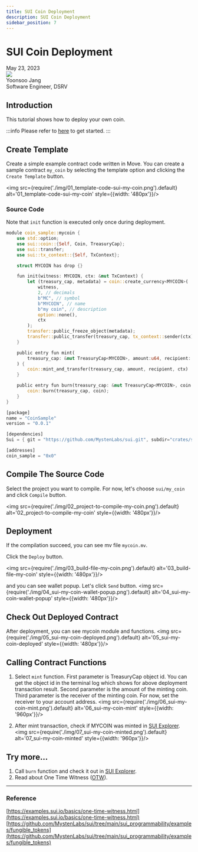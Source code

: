 ```yaml
---
title: SUI Coin Deployment
description: SUI Coin Deployment
sidebar_position: 7
---
```


# SUI Coin Deployment 

<div>
  <span className='author-sm'>May 23, 2023</span>
  <div className='author-div'>
    <div className='author-avatars'>
      <a href='https://github.com/kairoski03' target='_blank'><img src='https://avatars.githubusercontent.com/u/110001241?v=4' /></a>
    </div>
    <div>
      <span className='author-name'>Yoonsoo Jang</span><br/>
      <span className='author-sm'>Software Engineer, DSRV </span>
    </div>
  </div>
</div>

## Introduction
This tutorial shows how to deploy your own coin.

:::info
Please refer to [here](https://docs.welldonestudio.io/code/getting-started) to get started.
:::

## Create Template
Create a simple example contract code written in Move.
You can create a sample contract `my_coin` by selecting the template option
and clicking the `Create Template` button.

<img src={require('./img/01_template-code-sui-my-coin.png').default} alt='01_template-code-sui-my-coin' style={{width: '480px'}}/>

### Source Code

Note that `init` function is executed only once during deployment.

```rust title="my_coin.move"
module coin_sample::mycoin {
    use std::option;
    use sui::coin::{Self, Coin, TreasuryCap};
    use sui::transfer;
    use sui::tx_context::{Self, TxContext};

    struct MYCOIN has drop {}

    fun init(witness: MYCOIN, ctx: &mut TxContext) {
        let (treasury_cap, metadata) = coin::create_currency<MYCOIN>(
            witness,
            2, // decimals
            b"MC", // symbol
            b"MYCOIN", // name
            b"my coin", // description
            option::none(),
            ctx
        );
        transfer::public_freeze_object(metadata);
        transfer::public_transfer(treasury_cap, tx_context::sender(ctx))
    }

    public entry fun mint(
        treasury_cap: &mut TreasuryCap<MYCOIN>, amount:u64, recipient: address, ctx: &mut TxContext
    ) {
        coin::mint_and_transfer(treasury_cap, amount, recipient, ctx)
    }

    public entry fun burn(treasury_cap: &mut TreasuryCap<MYCOIN>, coin: Coin<MYCOIN>) {
        coin::burn(treasury_cap, coin);
    }
}
```

```rust title="Move.toml"
[package]
name = "CoinSample"
version = "0.0.1"

[dependencies]
Sui = { git = "https://github.com/MystenLabs/sui.git", subdir="crates/sui-framework/packages/sui-framework/", rev = "testnet" }

[addresses]
coin_sample = "0x0"
```

## Compile The Source Code

Select the project you want to compile. For now, let's choose `sui/my_coin` and click `Compile` button.

<img src={require('./img/02_project-to-compile-my-coin.png').default} alt='02_project-to-compile-my-coin' style={{width: '480px'}}/>

## Deployment 
If the compilation succeed, you can see mv file `mycoin.mv`.

Click the `Deploy` button.

<img src={require('./img/03_build-file-my-coin.png').default} alt='03_build-file-my-coin' style={{width: '480px'}}/>

and you can see wallet popup. Let's click `Send` button.
<img src={require('./img/04_sui-my-coin-wallet-popup.png').default} alt='04_sui-my-coin-wallet-popup' style={{width: '480px'}}/>

## Check Out Deployed Contract
After deployment, you can see mycoin module and functions.
<img src={require('./img/05_sui-my-coin-deployed.png').default} alt='05_sui-my-coin-deployed' style={{width: '480px'}}/>

## Calling Contract Functions
1. Select `mint` function. First parameter is TreasuryCap object id. 
You can get the object id in the terminal log which shows for above deployment transaction result.
Second parameter is the amount of the minting coin.
Third parameter is the receiver of the minting coin. For now, set the receiver to your account address. 
<img src={require('./img/06_sui-my-coin-mint.png').default} alt='06_sui-my-coin-mint' style={{width: '960px'}}/>

2. After mint transaction, check if MYCOIN was minted in [SUI Explorer](https://suiexplorer.com/).
<img src={require('./img/07_sui-my-coin-minted.png').default} alt='07_sui-my-coin-minted' style={{width: '960px'}}/>

## Try more...
1. Call `burn` function and check it out in [SUI Explorer](https://suiexplorer.com/).
2. Read about One Time Witness ([OTW](https://examples.sui.io/basics/one-time-witness.html)).
---

### Reference

[https://examples.sui.io/basics/one-time-witness.html](https://examples.sui.io/basics/one-time-witness.html)
[https://github.com/MystenLabs/sui/tree/main/sui_programmability/examples/fungible_tokens](https://github.com/MystenLabs/sui/tree/main/sui_programmability/examples/fungible_tokens)